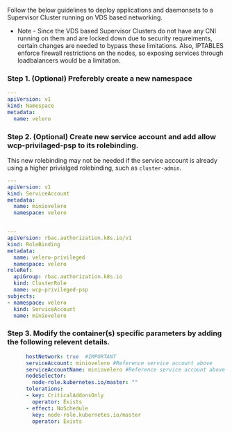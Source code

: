Follow the below guidelines to deploy applications and daemonsets to a Supervisor Cluster running on VDS based networking. 

* Note - Since the VDS based Supervisor Clusters do not have any CNI running on them and are locked down due to security requreiments, certain changes are needed to bypass these limitations. Also, IPTABLES enforce firewall restrictions on the nodes, so exposing services through loadbalancers would be a limitation. 

### Step 1. (Optional) Preferebly create a new namespace
```yaml
---
apiVersion: v1
kind: Namespace
metadata:
  name: velero
```

### Step 2. (Optional) Create new service account and add allow wcp-privilaged-psp to its rolebinding. 
This new rolebinding may not be needed if the service account is already using a higher privialged rolebinding, such as `cluster-admin`. 

```yaml
---
apiVersion: v1
kind: ServiceAccount
metadata:
  name: miniovelero
  namespace: velero


---
apiVersion: rbac.authorization.k8s.io/v1
kind: RoleBinding
metadata:
  name: velero-privileged
  namespace: velero
roleRef:
  apiGroup: rbac.authorization.k8s.io
  kind: ClusterRole
  name: wcp-privileged-psp
subjects:
- namespace: velero
  kind: ServiceAccount
  name: miniovelero
```

### Step 3.  Modify the container(s) specific parameters by adding the following relevent details.

```yaml
      hostNetwork: true  #IMPORTANT
      serviceAccount: miniovelero #Reference service account above
      serviceAccountName: miniovelero #Reference service account above
      nodeSelector: 
        node-role.kubernetes.io/master: ""
      tolerations:
      - key: CriticalAddonsOnly
        operator: Exists
      - effect: NoSchedule
        key: node-role.kubernetes.io/master
        operator: Exists
```
